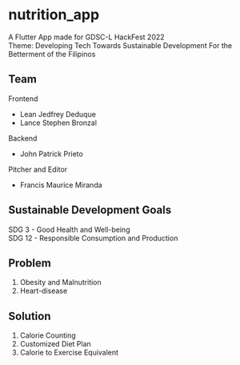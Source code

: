 # nutrition_app

A Flutter App made for GDSC-L HackFest 2022 <br>
Theme: Developing Tech Towards Sustainable Development For the Betterment of the Filipinos

## Team
Frontend
- Lean Jedfrey Deduque
- Lance Stephen Bronzal

Backend
- John Patrick Prieto

Pitcher and Editor
- Francis Maurice Miranda

## Sustainable Development Goals
SDG 3 - Good Health and Well-being <br>
SDG 12 - Responsible Consumption and Production

## Problem
1. Obesity and Malnutrition
2. Heart-disease


## Solution
1. Calorie Counting
2. Customized Diet Plan
3. Calorie to Exercise Equivalent